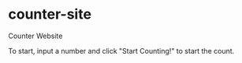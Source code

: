# counter-site
Counter Website

To start, input a number and click "Start Counting!" to start the count.
